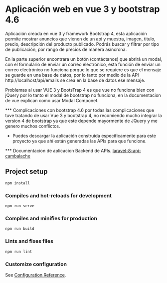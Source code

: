 # Aplicación web en vue 3 y bootstrap 4.6

Aplicación creada en vue 3 y framework Bootstrap 4, esta aplicación permite mostrar anuncios que vienen de un api y muestra, imagen, titulo, precio, descripción del producto publicado. Podrás buscar y filtrar por tipo de publicación, por rango de precios de manera asíncrona.

En la parte superior encontrara un botón (contáctanos) que abrirá un modal, con el formulario de enviar un correo electrónico, esta función de enviar un correo electrónico no funciona porque lo que se requiere es que el mensaje se guarde en una base de datos, por lo tanto por medio de la API  http://localhost/api/emails se crea en la base de datos ese mensaje.

Problemas al usar VUE 3 y BootsTrap 4 es que vue no funciona bien con jQuery por lo tanto el modal de bootstrap no funciona, en la documentacion de vue explican como usar Modal Componet.

*** Complicaciones con bootstrap 4.6
por todas las complicaciones que tuve tratando de usar Vue 3 y bootstrap 4, no recomiendo mucho integrar la version 4 de bootstrap ya que este depende mayormente de JQuery y me genero muchos conflictos. 

* Puedes descargar la aplicación construida específicamente para este proyecto ya que ahí están generadas las APIs para que funcione.

*** Documentacion de aplicacion Backend de APIs.
[laravel-8-api-cambalache](https://github.com/rogeriocz/laravel-8-api-cambalache)



## Project setup
```
npm install
```

### Compiles and hot-reloads for development
```
npm run serve
```

### Compiles and minifies for production
```
npm run build
```

### Lints and fixes files
```
npm run lint
```

### Customize configuration
See [Configuration Reference](https://cli.vuejs.org/config/).
